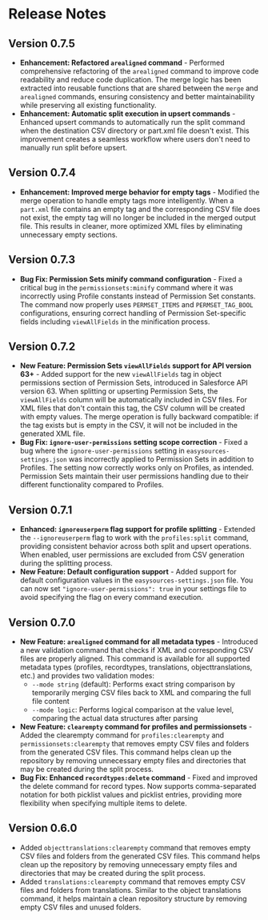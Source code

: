 # Release Notes

## Version 0.7.5
- **Enhancement: Refactored `arealigned` command** - Performed comprehensive refactoring of the `arealigned` command to improve code readability and reduce code duplication. The merge logic has been extracted into reusable functions that are shared between the `merge` and `arealigned` commands, ensuring consistency and better maintainability while preserving all existing functionality.
- **Enhancement: Automatic split execution in upsert commands** - Enhanced upsert commands to automatically run the split command when the destination CSV directory or part.xml file doesn't exist. This improvement creates a seamless workflow where users don't need to manually run split before upsert.

## Version 0.7.4
- **Enhancement: Improved merge behavior for empty tags** - Modified the merge operation to handle empty tags more intelligently. When a `part.xml` file contains an empty tag and the corresponding CSV file does not exist, the empty tag will no longer be included in the merged output file. This results in cleaner, more optimized XML files by eliminating unnecessary empty sections.

## Version 0.7.3
- **Bug Fix: Permission Sets minify command configuration** - Fixed a critical bug in the `permissionsets:minify` command where it was incorrectly using Profile constants instead of Permission Set constants. The command now properly uses `PERMSET_ITEMS` and `PERMSET_TAG_BOOL` configurations, ensuring correct handling of Permission Set-specific fields including `viewAllFields` in the minification process.

## Version 0.7.2
- **New Feature: Permission Sets `viewAllFields` support for API version 63+** - Added support for the new `viewAllFields` tag in object permissions section of Permission Sets, introduced in Salesforce API version 63. When splitting or upserting Permission Sets, the `viewAllFields` column will be automatically included in CSV files. For XML files that don't contain this tag, the CSV column will be created with empty values. The merge operation is fully backward compatible: if the tag exists but is empty in the CSV, it will not be included in the generated XML file.
- **Bug Fix: `ignore-user-permissions` setting scope correction** - Fixed a bug where the `ignore-user-permissions` setting in `easysources-settings.json` was incorrectly applied to Permission Sets in addition to Profiles. The setting now correctly works only on Profiles, as intended. Permission Sets maintain their user permissions handling due to their different functionality compared to Profiles.

## Version 0.7.1
- **Enhanced: `ignoreuserperm` flag support for profile splitting** - Extended the `--ignoreuserperm` flag to work with the `profiles:split` command, providing consistent behavior across both split and upsert operations. When enabled, user permissions are excluded from CSV generation during the splitting process.
- **New Feature: Default configuration support** - Added support for default configuration values in the `easysources-settings.json` file. You can now set `"ignore-user-permissions": true` in your settings file to avoid specifying the flag on every command execution.

## Version 0.7.0
- **New Feature: `arealigned` command for all metadata types** - Introduced a new validation command that checks if XML and corresponding CSV files are properly aligned. This command is available for all supported metadata types (profiles, recordtypes, translations, objecttranslations, etc.) and provides two validation modes:
  - `--mode string` (default): Performs exact string comparison by temporarily merging CSV files back to XML and comparing the full file content
  - `--mode logic`: Performs logical comparison at the value level, comparing the actual data structures after parsing
- **New Feature: `clearempty` command for profiles and permissionsets** - Added the clearempty command for `profiles:clearempty` and `permissionsets:clearempty` that removes empty CSV files and folders from the generated CSV files. This command helps clean up the repository by removing unnecessary empty files and directories that may be created during the split process.
- **Bug Fix: Enhanced `recordtypes:delete` command** - Fixed and improved the delete command for record types. Now supports comma-separated notation for both picklist values and picklist entries, providing more flexibility when specifying multiple items to delete.

## Version 0.6.0
- Added `objecttranslations:clearempty` command that removes empty CSV files and folders from the generated CSV files. This command helps clean up the repository by removing unnecessary empty files and directories that may be created during the split process.
- Added `translations:clearempty` command that removes empty CSV files and folders from translations. Similar to the object translations command, it helps maintain a clean repository structure by removing empty CSV files and unused folders.
